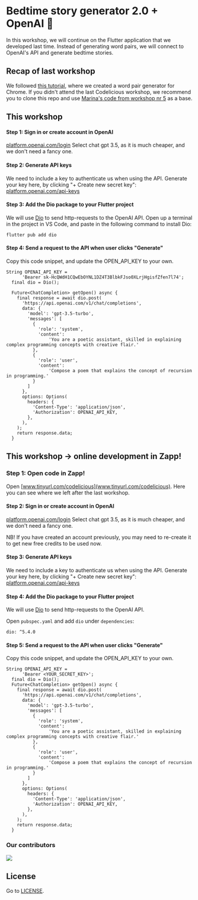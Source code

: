 # Bedtime story generator 2.0 + OpenAI 🌟
 In this workshop, we will continue on the Flutter application that we developed last time. Instead of generating word pairs, we will connect to OpenAI's API and generate bedtime stories. 

## Recap of last workshop
We followed [this tutorial](https://platform.openai.com/docs/quickstart?context=node), where we created a word pair generator for Chrome.
If you didn't attend the last Codelicious workshop, we recommend you to clone this repo and use [Marina's code from workshop nr 5](https://github.com/Codelicious-Oda-x-DNB/codelicious-event-tasks/tree/main/Nr.%205%2014-11-2023/marina-flutter_bedtime_story_generator) as a base.

## This workshop

#### Step 1: Sign in or create account in OpenAI
[platform.openai.com/login](https://platform.openai.com/login)
Select chat gpt 3.5, as it is much cheaper, and we don't need a fancy one.

#### Step 2: Generate API keys
We need to include a key to authenticate us when using the API.
Generate your key here, by clicking "+ Create new secret key": [platform.openai.com/api-keys](https://platform.openai.com/api-keys)

#### Step 3: Add the Dio package to your Flutter project
We will use [Dio](https://pub.dev/packages/dio) to send http-requests to the OpenAI API.
Open up a terminal in the project in VS Code, and paste in the following command to install Dio:
```
flutter pub add dio
```


#### Step 4: Send a request to the API when user clicks "Generate"
Copy this code snippet, and update the OPEN_API_KEY to your own.

```
String OPENAI_API_KEY =
      'Bearer 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';
  final dio = Dio();

  Future<ChatCompletion> getOpen() async {
    final response = await dio.post(
      'https://api.openai.com/v1/chat/completions',
      data: {
        'model': 'gpt-3.5-turbo',
        'messages': [
          {
            'role': 'system',
            'content':
                'You are a poetic assistant, skilled in explaining complex programming concepts with creative flair.'
          },
          {
            'role': 'user',
            'content':
                'Compose a poem that explains the concept of recursion in programming.'
          }
        ]
      },
      options: Options(
        headers: {
          'Content-Type': 'application/json',
          'Authorization': OPENAI_API_KEY,
        },
      ),
    );
    return response.data;
  }

```

## This workshop -> online development in Zapp!

### Step 1: Open code in Zapp!
Open [www.tinyurl.com/codelicious](www.tinyurl.com/codelicious). Here you can see where we left after the last workshop. 

#### Step 2: Sign in or create account in OpenAI
[platform.openai.com/login](https://platform.openai.com/login)
Select chat gpt 3.5, as it is much cheaper, and we don't need a fancy one.

NB! If you have created an account previously, you may need to re-create it to get new free credits to be used now. 

#### Step 3: Generate API keys
We need to include a key to authenticate us when using the API.
Generate your key here, by clicking "+ Create new secret key": [platform.openai.com/api-keys](https://platform.openai.com/api-keys)

#### Step 4: Add the Dio package to your Flutter project
We will use [Dio](https://pub.dev/packages/dio) to send http-requests to the OpenAI API.

Open `pubspec.yaml` and add `dio` under `dependencies`:
```
dio: ^5.4.0
```

#### Step 5: Send a request to the API when user clicks "Generate"
Copy this code snippet, and update the OPEN_API_KEY to your own.

```
String OPENAI_API_KEY =
      'Bearer <YOUR_SECRET_KEY>';
  final dio = Dio();
  Future<ChatCompletion> getOpen() async {
    final response = await dio.post(
      'https://api.openai.com/v1/chat/completions',
      data: {
        'model': 'gpt-3.5-turbo',
        'messages': [
          {
            'role': 'system',
            'content':
                'You are a poetic assistant, skilled in explaining complex programming concepts with creative flair.'
          },
          {
            'role': 'user',
            'content':
                'Compose a poem that explains the concept of recursion in programming.'
          }
        ]
      },
      options: Options(
        headers: {
          'Content-Type': 'application/json',
          'Authorization': OPENAI_API_KEY,
        },
      ),
    );
    return response.data;
  }

```


### Our contributors
<a href="https://github.com/Codelicious-Oda-x-DNB/codelicious-event-tasks/graphs/contributors">
  <img src="https://contrib.rocks/image?repo=Codelicious-Oda-x-DNB/codelicious-event-tasks" />
</a>

## License

Go to [LICENSE](https://github.com/Codelicious-Oda-x-DNB/codelicious-event-tasks/blob/main/LICENSE).
